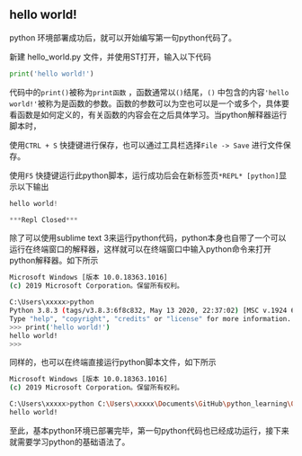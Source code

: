 ## hello world!

python 环境部署成功后，就可以开始编写第一句python代码了。

新建 hello_world.py 文件，并使用ST打开，输入以下代码

```python
print('hello world!')
```

代码中的`print()`被称为`print函数` ，函数通常以`()`结尾，`()` 中包含的内容`'hello world!'`被称为是函数的参数。函数的参数可以为空也可以是一个或多个，具体要看函数是如何定义的，有关函数的内容会在之后具体学习。当python解释器运行脚本时，

使用`CTRL + S` 快捷键进行保存，也可以通过工具栏选择`File -> Save` 进行文件保存。

使用`F5` 快捷键运行此python脚本，运行成功后会在新标签页`*REPL* [python]`显示以下输出

```python
hello world!

***Repl Closed***
```

除了可以使用sublime text 3来运行python代码，python本身也自带了一个可以运行在终端窗口的解释器，这样就可以在终端窗口中输入python命令来打开python解释器。如下所示

```bash
Microsoft Windows [版本 10.0.18363.1016]
(c) 2019 Microsoft Corporation。保留所有权利。

C:\Users\xxxxx>python
Python 3.8.3 (tags/v3.8.3:6f8c832, May 13 2020, 22:37:02) [MSC v.1924 64 bit (AMD64)] on win32
Type "help", "copyright", "credits" or "license" for more information.
>>> print('hello world!')
hello world!
>>>
```

同样的，也可以在终端直接运行python脚本文件，如下所示

```bash
Microsoft Windows [版本 10.0.18363.1016]
(c) 2019 Microsoft Corporation。保留所有权利。

C:\Users\xxxxx>python C:\Users\xxxxx\Documents\GitHub\python_learning\02-python基本语法\Code\hello_world.py
hello world!

```

至此，基本python环境已部署完毕，第一句python代码也已经成功运行，接下来就需要学习python的基础语法了。

